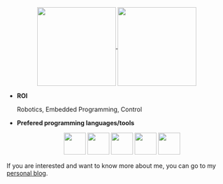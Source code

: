 <div align="center">
  <a href="https://github.com/anuraghazra/github-readme-stats">
    <img height=180 align="center" src="https://github-readme-stats.vercel.app/api?username=UoN-Hari&size_weight=0.5&count_weight=0.5&theme=transparent&show_icons=true" />
  </a>
  <a href="https://github.com/anuraghazra/github-readme-stats">
    <img height=180 align="center" src="https://github-readme-stats.vercel.app/api/top-langs/?username=UoN-Hari&size_weight=0.5&count_weight=0.5&theme=transparent&layout=compact" />
  </a>
</div>

* __ROI__

  Robotics, Embedded Programming, Control

* __Prefered programming languages/tools__

  <div align="center">
    <img height=50 src="https://cdn.jsdelivr.net/gh/devicons/devicon/icons/matlab/matlab-original.svg" />
    <img height=50 src="https://cdn.jsdelivr.net/gh/devicons/devicon/icons/python/python-original.svg" />
    <img height=50 src="https://cdn.jsdelivr.net/gh/devicons/devicon/icons/embeddedc/embeddedc-original-wordmark.svg" />
    <img height=50 src="https://cdn.jsdelivr.net/gh/devicons/devicon/icons/cplusplus/cplusplus-original.svg" />
    <img height=50 src="https://cdn.jsdelivr.net/gh/devicons/devicon@latest/icons/rust/rust-original.svg" />
  </div>



If you are interested and want to know more about me, you can go to my [personal blog](https://hari-robotics.github.io/about/).
